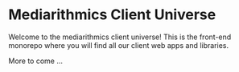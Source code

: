 # Mediarithmics Client Universe 

Welcome to the mediarithmics client universe! This is the front-end monorepo where you will find all our client web apps and libraries.

More to come ... 
